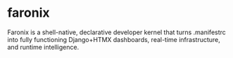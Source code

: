 # faronix
Faronix is a shell-native, declarative developer kernel that turns .manifestrc into fully functioning Django+HTMX dashboards, real-time infrastructure, and runtime intelligence.
